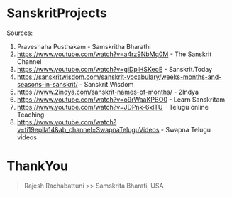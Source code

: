 # SanskritProjects
Sources: 
1. Praveshaha Pusthakam - Samskritha Bharathi
2. https://www.youtube.com/watch?v=a4rz9NbMq0M - The Sanskrit Channel 
3. https://www.youtube.com/watch?v=giDplHSKeoE - Sanskrit.Today
4. https://sanskritwisdom.com/sanskrit-vocabulary/weeks-months-and-seasons-in-sanskrit/ - Sanskrit Wisdom
5. https://www.2indya.com/sanskrit-names-of-months/ - 2Indya
6. https://www.youtube.com/watch?v=o9rWaaKPBO0 - Learn Sanskritam
7. https://www.youtube.com/watch?v=JDPnk-6xlTU - Telugu online Teaching
8. https://www.youtube.com/watch?v=ti19epila14&ab_channel=SwapnaTeluguVideos - Swapna Telugu videos

# ThankYou
> Rajesh Rachabattuni
    >> Samskrita Bharati, USA